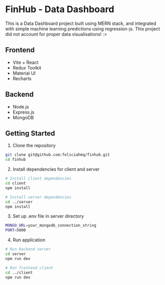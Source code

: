 # FinHub - Data Dashboard

This is a Data Dashboard project built using MERN stack, and integrated with simple machine learning predictions using regression-js. This project did not account for proper data visualisations! :>

## Frontend
- Vite + React
- Redux Toolkit
- Material UI
- Recharts

## Backend
- Node.js
- Express.js
- MongoDB

## Getting Started
1. Clone the repository
``` bash
git clone git@github.com:feliciahmq/finhub.git
cd finhub
```
2. Install dependencies for client and server
``` bash
# Install client dependencies
cd client
npm install

# Install server dependencies
cd ../server 
npm install
```
3. Set up .env file in server directory
``` bash
MONGO_URL=your_mongodb_connection_string
PORT=5000
```
4. Run application
``` bash
# Run backend server
cd server
npm run dev

# Run frontend client
cd ../client 
npm run dev
```
